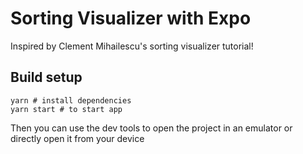 # Sorting Visualizer with Expo

Inspired by Clement Mihailescu's sorting visualizer tutorial!

## Build setup

```
yarn # install dependencies
yarn start # to start app
```

Then you can use the dev tools to open the project in an emulator
or directly open it from your device
